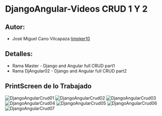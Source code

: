 # DjangoAngular-Videos CRUD 1 Y 2

## **Autor:**
 * José Miguel Cano Vilcapaza     [limpker10](https://github.com/limpker10)
 
## **Detalles:**
 * Rama Master  - Django and Angular full CRUD part1
 * Rama DjAngular02    - Django and Angular full CRUD part2

## PrintScreen de lo Trabajado

![DjangoAngularCrud01](https://user-images.githubusercontent.com/78027312/127724440-0d80f2e2-5274-4882-89f2-90d4357c5584.png)
![DjangoAngularCrud02](https://user-images.githubusercontent.com/78027312/127724433-8c85a415-b685-49d2-8aec-c1f99e830666.png)
![DjangoAngularCrud03](https://user-images.githubusercontent.com/78027312/127724434-aa8d0968-20bd-4f34-a5cb-c5ae9b3e9907.png)
![DjangoAngularCrud04](https://user-images.githubusercontent.com/78027312/127724435-ed239948-1f0c-4761-b986-26d174e425aa.png)
![DjangoAngularCrud05](https://user-images.githubusercontent.com/78027312/127724437-a92dc2d1-a5f9-4772-8227-43860f468109.png)
![DjangoAngularCrud06](https://user-images.githubusercontent.com/78027312/127724438-5279815f-0e83-47ea-980d-4a7451e15522.png)
![DjangoAngularCrud07](https://user-images.githubusercontent.com/78027312/127724439-6e13cd79-d34c-416e-8bd4-68397c296d01.png)
